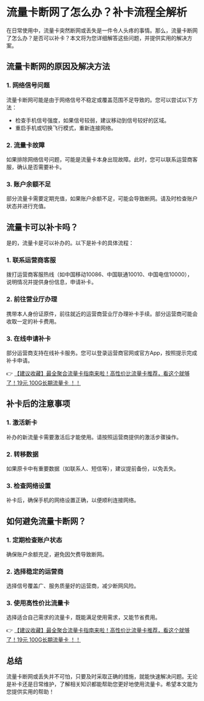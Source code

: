 # 流量卡断网了怎么办？补卡流程全解析

在日常使用中，流量卡突然断网或丢失是一件令人头疼的事情。那么，流量卡断网了怎么办？是否可以补卡？本文将为您详细解答这些问题，并提供实用的解决方案。

## 流量卡断网的原因及解决方法

### 1. 网络信号问题
流量卡断网可能是由于网络信号不稳定或覆盖范围不足导致的。您可以尝试以下方法：
- 检查手机信号强度，如果信号较弱，建议移动到信号较好的区域。
- 重启手机或切换飞行模式，重新连接网络。

### 2. 流量卡故障
如果排除网络信号问题，可能是流量卡本身出现故障。此时，您可以联系运营商客服，确认是否需要补卡。

### 3. 账户余额不足
部分流量卡需要定期充值，如果账户余额不足，可能会导致断网。请及时检查账户状态并进行充值。

## 流量卡可以补卡吗？

是的，流量卡是可以补办的。以下是补卡的具体流程：

### 1. 联系运营商客服
拨打运营商客服热线（如中国移动10086、中国联通10010、中国电信10000），说明情况并提供身份信息，申请补卡。

### 2. 前往营业厅办理
携带本人身份证原件，前往就近的运营商营业厅办理补卡手续。部分运营商可能会收取一定的补卡费用。

### 3. 在线申请补卡
部分运营商支持在线补卡服务。您可以登录运营商官网或官方App，按照提示完成补卡申请。

👉 [【建议收藏】最全聚合流量卡指南来啦！高性价比流量卡推荐，看这个就够了！19元 100G长期流量卡 ！！](https://bit.ly/Liuliangka)

## 补卡后的注意事项

### 1. 激活新卡
补办的新流量卡需要激活后才能使用。请按照运营商提供的激活步骤操作。

### 2. 转移数据
如果原卡中有重要数据（如联系人、短信等），建议提前备份，以免丢失。

### 3. 检查网络设置
补卡后，确保手机的网络设置正确，以便顺利连接网络。

## 如何避免流量卡断网？

### 1. 定期检查账户状态
确保账户余额充足，避免因欠费导致断网。

### 2. 选择稳定的运营商
选择信号覆盖广、服务质量好的运营商，减少断网风险。

### 3. 使用高性价比流量卡
选择适合自己需求的流量卡，既能满足使用需求，又能节省费用。

👉 [【建议收藏】最全聚合流量卡指南来啦！高性价比流量卡推荐，看这个就够了！19元 100G长期流量卡 ！！](https://bit.ly/Liuliangka)

## 总结

流量卡断网或丢失并不可怕，只要及时采取正确的措施，就能快速解决问题。无论是补卡还是日常维护，了解相关知识都能帮助您更好地使用流量卡。希望本文能为您提供实用的帮助！